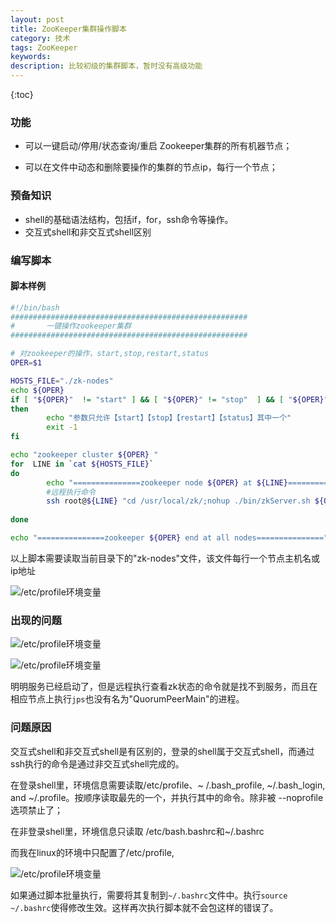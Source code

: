 ```yaml
---
layout: post
title: ZooKeeper集群操作脚本
category: 技术
tags: ZooKeeper
keywords: 
description: 比较初级的集群脚本，暂时没有高级功能
---
```

 
 
{:toc}

### 功能
-  可以一键启动/停用/状态查询/重启 Zookeeper集群的所有机器节点；

-  可以在文件中动态和删除要操作的集群的节点ip，每行一个节点；


### 预备知识

- shell的基础语法结构，包括if，for，ssh命令等操作。
- 交互式shell和非交互式shell区别

### 编写脚本

#### 脚本样例

```bash
#!/bin/bash
#####################################################
#       一键操作zookeeper集群
#####################################################

# 对zookeeper的操作，start,stop,restart,status
OPER=$1

HOSTS_FILE="./zk-nodes"
echo ${OPER}
if [ "${OPER}"  != "start" ] && [ "${OPER}" != "stop"  ] && [ "${OPER}" != "status"  ] && [ "${OPER}" != "restart"  ];
then
        echo "参数只允许【start】【stop】【restart】【status】其中一个"
        exit -1
fi

echo "zookeeper cluster ${OPER} "
for  LINE in `cat ${HOSTS_FILE}`
do
        echo "===============zookeeper node ${OPER} at ${LINE}==================="
		#远程执行命令
        ssh root@${LINE} "cd /usr/local/zk/;nohup ./bin/zkServer.sh ${OPER}"
            
done

echo "===============zookeeper ${OPER} end at all nodes==============="
```

以上脚本需要读取当前目录下的"zk-nodes"文件，该文件每行一个节点主机名或ip地址


![/etc/profile环境变量](http://omsz9j1wp.bkt.clouddn.com/image/zk/zookeeper-script-4.png)

### 出现的问题

![/etc/profile环境变量](http://omsz9j1wp.bkt.clouddn.com/image/zk/zookeeper-script-2.png)



![/etc/profile环境变量](http://omsz9j1wp.bkt.clouddn.com/image/zk/zookeeper-script-3.png)

明明服务已经启动了，但是远程执行查看zk状态的命令就是找不到服务，而且在相应节点上执行`jps`也没有名为"QuorumPeerMain"的进程。

### 问题原因

交互式shell和非交互式shell是有区别的，登录的shell属于交互式shell，而通过ssh执行的命令是通过非交互式shell完成的。

在登录shell里，环境信息需要读取/etc/profile、~ /.bash_profile, ~/.bash_login, and ~/.profile。按顺序读取最先的一个，并执行其中的命令。除非被 --noprofile选项禁止了；

在非登录shell里，环境信息只读取 /etc/bash.bashrc和~/.bashrc

而我在linux的环境中只配置了/etc/profile,

![/etc/profile环境变量](http://omsz9j1wp.bkt.clouddn.com/image/zk/zookeeper-script-1.png)

如果通过脚本批量执行，需要将其复制到`~/.bashrc`文件中。执行`source ~/.bashrc`使得修改生效。这样再次执行脚本就不会包这样的错误了。

